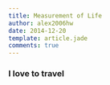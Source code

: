 ```yaml
---
title: Measurement of Life
author: alex2006hw
date: 2014-12-20
template: article.jade
comments: true
---
```


### I love to travel



